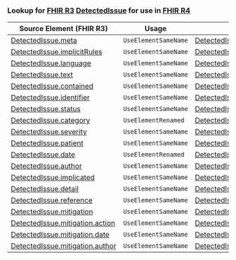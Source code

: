 ### Lookup for [FHIR R3](https://hl7.org/fhir/STU3/) [DetectedIssue](https://hl7.org/fhir/STU3/DetectedIssue.html) for use in [FHIR R4](https://hl7.org/fhir/R4/)

| Source Element (FHIR R3) | Usage | Target |
| -------------- | ----- | ------ |
| [DetectedIssue.meta](https://hl7.org/fhir/STU3/DetectedIssue.html#resource) | `UseElementSameName` | [DetectedIssue.meta](https://hl7.org/fhir/R4/DetectedIssue.html#resource) |
| [DetectedIssue.implicitRules](https://hl7.org/fhir/STU3/DetectedIssue.html#resource) | `UseElementSameName` | [DetectedIssue.implicitRules](https://hl7.org/fhir/R4/DetectedIssue.html#resource) |
| [DetectedIssue.language](https://hl7.org/fhir/STU3/DetectedIssue.html#resource) | `UseElementSameName` | [DetectedIssue.language](https://hl7.org/fhir/R4/DetectedIssue.html#resource) |
| [DetectedIssue.text](https://hl7.org/fhir/STU3/DetectedIssue.html#resource) | `UseElementSameName` | [DetectedIssue.text](https://hl7.org/fhir/R4/DetectedIssue.html#resource) |
| [DetectedIssue.contained](https://hl7.org/fhir/STU3/DetectedIssue.html#resource) | `UseElementSameName` | [DetectedIssue.contained](https://hl7.org/fhir/R4/DetectedIssue.html#resource) |
| [DetectedIssue.identifier](https://hl7.org/fhir/STU3/DetectedIssue.html#resource) | `UseElementSameName` | [DetectedIssue.identifier](https://hl7.org/fhir/R4/DetectedIssue.html#resource) |
| [DetectedIssue.status](https://hl7.org/fhir/STU3/DetectedIssue.html#resource) | `UseElementSameName` | [DetectedIssue.status](https://hl7.org/fhir/R4/DetectedIssue.html#resource) |
| [DetectedIssue.category](https://hl7.org/fhir/STU3/DetectedIssue.html#resource) | `UseElementRenamed` | [DetectedIssue.code](https://hl7.org/fhir/R4/DetectedIssue.html#resource) |
| [DetectedIssue.severity](https://hl7.org/fhir/STU3/DetectedIssue.html#resource) | `UseElementSameName` | [DetectedIssue.severity](https://hl7.org/fhir/R4/DetectedIssue.html#resource) |
| [DetectedIssue.patient](https://hl7.org/fhir/STU3/DetectedIssue.html#resource) | `UseElementSameName` | [DetectedIssue.patient](https://hl7.org/fhir/R4/DetectedIssue.html#resource) |
| [DetectedIssue.date](https://hl7.org/fhir/STU3/DetectedIssue.html#resource) | `UseElementRenamed` | [DetectedIssue.identified[x]](https://hl7.org/fhir/R4/DetectedIssue.html#resource) |
| [DetectedIssue.author](https://hl7.org/fhir/STU3/DetectedIssue.html#resource) | `UseElementSameName` | [DetectedIssue.author](https://hl7.org/fhir/R4/DetectedIssue.html#resource) |
| [DetectedIssue.implicated](https://hl7.org/fhir/STU3/DetectedIssue.html#resource) | `UseElementSameName` | [DetectedIssue.implicated](https://hl7.org/fhir/R4/DetectedIssue.html#resource) |
| [DetectedIssue.detail](https://hl7.org/fhir/STU3/DetectedIssue.html#resource) | `UseElementSameName` | [DetectedIssue.detail](https://hl7.org/fhir/R4/DetectedIssue.html#resource) |
| [DetectedIssue.reference](https://hl7.org/fhir/STU3/DetectedIssue.html#resource) | `UseElementSameName` | [DetectedIssue.reference](https://hl7.org/fhir/R4/DetectedIssue.html#resource) |
| [DetectedIssue.mitigation](https://hl7.org/fhir/STU3/DetectedIssue.html#resource) | `UseElementSameName` | [DetectedIssue.mitigation](https://hl7.org/fhir/R4/DetectedIssue.html#resource) |
| [DetectedIssue.mitigation.action](https://hl7.org/fhir/STU3/DetectedIssue.html#resource) | `UseElementSameName` | [DetectedIssue.mitigation.action](https://hl7.org/fhir/R4/DetectedIssue.html#resource) |
| [DetectedIssue.mitigation.date](https://hl7.org/fhir/STU3/DetectedIssue.html#resource) | `UseElementSameName` | [DetectedIssue.mitigation.date](https://hl7.org/fhir/R4/DetectedIssue.html#resource) |
| [DetectedIssue.mitigation.author](https://hl7.org/fhir/STU3/DetectedIssue.html#resource) | `UseElementSameName` | [DetectedIssue.mitigation.author](https://hl7.org/fhir/R4/DetectedIssue.html#resource) |

